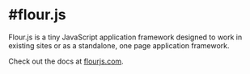 #flour.js
=======

Flour.js is a tiny JavaScript application framework designed to work in existing sites or as a standalone, one page application framework.

Check out the docs at [flourjs.com](http://flourjs.com).

